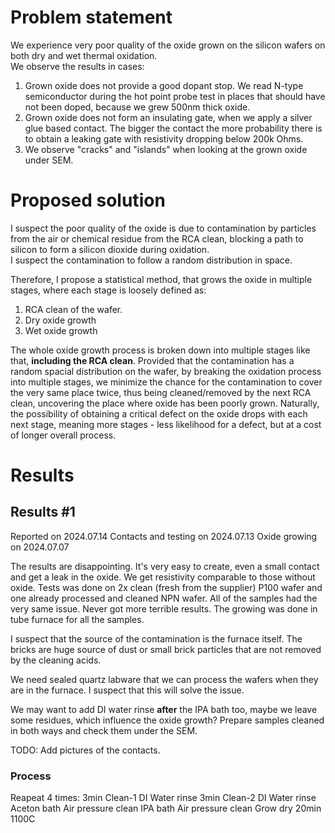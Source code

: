# Problem statement
We experience very poor quality of the oxide grown on the silicon wafers on both dry and wet thermal oxidation.  
We observe the results in cases:

1. Grown oxide does not provide a good dopant stop. We read N-type semiconductor during the hot point probe test in places that should have not been doped, because we grew 500nm thick oxide.
1. Grown oxide does not form an insulating gate, when we apply a silver glue based contact. The bigger the contact the more probability there is to obtain a leaking gate with resistivity dropping below 200k Ohms.
1. We observe "cracks" and "islands" when looking at the grown oxide under SEM.

# Proposed solution
I suspect the poor quality of the oxide is due to contamination by particles from the air or chemical residue from the RCA clean, blocking a path to silicon to form a silicon dioxide during oxidation.  
I suspect the contamination to follow a random distribution in space.  

Therefore, I propose a statistical method, that grows the oxide in multiple stages, where each stage is loosely defined as:

1. RCA clean of the wafer.
1. Dry oxide growth
1. Wet oxide growth

The whole oxide growth process is broken down into multiple stages like that, **including the RCA clean**.
Provided that the contamination has a random spacial distribution on the wafer, by breaking the oxidation process into multiple stages, we minimize the chance for the contamination to cover the very same place twice, thus being cleaned/removed by the next RCA clean, uncovering the place where oxide has been poorly grown.
Naturally, the possibility of obtaining a critical defect on the oxide drops with each next stage, meaning more stages - less likelihood for a defect, but at a cost of longer overall process.

# Results
## Results #1
Reported on 2024.07.14
Contacts and testing on 2024.07.13
Oxide growing on 2024.07.07

The results are disappointing. It's very easy to create, even a small contact and get a leak in the oxide.  We get
resistivity comparable to those without oxide.  Tests was done on 2x clean (fresh from the supplier) P100 wafer and one
already processed and cleaned NPN wafer.  All of the samples had the very same issue. Never got more terrible results.
The growing was done in tube furnace for all the samples.

I suspect that the source of the contamination is the furnace itself. The bricks are huge source of dust or small brick
particles that are not removed by the cleaning acids.

We need sealed quartz labware that we can process the wafers when they are in the furnace.
I suspect that this will solve the issue.

We may want to add DI water rinse **after** the IPA bath too, maybe we leave some residues, which influence the oxide
growth?
Prepare samples cleaned in both ways and check them under the SEM.

TODO: Add pictures of the contacts.

### Process
Reapeat 4 times:
    3min Clean-1
    DI Water rinse
    3min Clean-2
    DI Water rinse
    Aceton bath
    Air pressure clean
    IPA bath
    Air pressure clean
    Grow dry 20min 1100C

